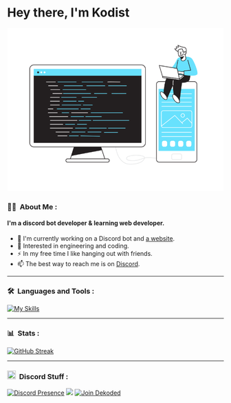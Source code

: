 # Hey there, I'm Kodist

<div align="center">

[![img](bannerThing.svg)](#)

</div>

### 👨‍💻 &nbsp;About Me :
#### I'm a discord bot developer & learning web developer.

- 👋 I'm currently working on a Discord bot and [a website](https://snox-dev.tk).
- 🌱 Interested in engineering and coding.
- ⚡ In my free time I like hanging out with friends.
- 📫 The best way to reach me is on [Discord](https://discord.gg/QwGwf74HWG).

---

### 🛠 &nbsp;Languages and Tools :
<p>  
  
[![My Skills](https://skillicons.dev/icons?i=nodejs,python,html,css&perline=5)](https://skillicons.dev)
  
</p>

---

### 📊 &nbsp;Stats :
[![GitHub Streak](https://github-readme-streak-stats.herokuapp.com?user=iKodist)](https://git.io/streak-stats)

---

### <img src="https://discord.com/assets/3437c10597c1526c3dbd98c737c2bcae.svg" width="20" height="20"/> &nbsp;Discord Stuff :
[![Discord Presence](https://lanyard-profile-readme.vercel.app/api/942380890791764029?theme=light&bg=809ecf&animated=false&hideDiscrim=true&borderRadius=30px&idleMessage=Currently%20watching%20Heartland%20on%20Netflix%20❤️)](https://discord.com/users/942380890791764029)
![](https://dcbadge.vercel.app/api/shield/942380890791764029?style=social&theme=default&compact=false)
[![Join Dekoded](https://inv.wtf/widget/dekoded)](https://inv.wtf/dekoded)

